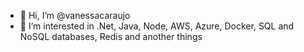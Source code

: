 - 👋 Hi, I’m @vanessacaraujo
- 👀 I’m interested in .Net, Java, Node, AWS, Azure, Docker, SQL and NoSQL databases, Redis and another things

<!---
vanessacaraujo/vanessacaraujo is a ✨ special ✨ repository because its `README.md` (this file) appears on your GitHub profile.
You can click the Preview link to take a look at your changes.
--->
